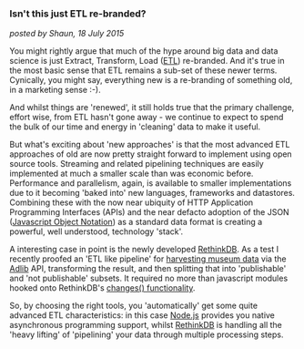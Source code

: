 ### Isn't this just ETL re-branded?
*posted by Shaun, 18 July 2015*

You might rightly argue that much of the hype around big data and data science is just Extract, Transform, Load ([ETL](https://en.wikipedia.org/wiki/Extract,_transform,_load)) re-branded. And it's true in the most basic sense that ETL remains a sub-set of these newer terms. Cynically, you might say, everything new is a re-branding of something old, in a marketing sense :-).

And whilst things are 'renewed', it still holds true that the primary challenge, effort wise, from ETL hasn't gone away - we continue to expect to spend the bulk of our time and energy in 'cleaning' data to make it useful.

But what's exciting about 'new approaches' is that the most advanced ETL approaches of old
are now pretty straight forward to implement using open source tools. Streaming and related pipelining techniques are easily implemented at much a smaller scale than was economic before.
Performance and parallelism, again, is available to smaller implementations due to it becoming 'baked into' new languages, frameworks and datastores. Combining these with the now near ubiquity of HTTP Application Programming Interfaces (APIs) and the near defacto adoption of the JSON ([Javascript Object Notation](https://en.wikipedia.org/wiki/JSON)) as a standard data format is creating a powerful, well understood, technology 'stack'.

A interesting case in point is the newly developed [RethinkDB](http://rethinkdb.com/). As a test I recently proofed an 'ETL like pipeline' for [harvesting museum data](https://github.com/ITWrangler/adlibharvest.js) via the [Adlib](http://www.adlibsoft.com/products/museum-collection-management-software) API, transforming the result, and then splitting that into 'publishable' and 'not publishable' subsets. It required no more than javascript modules hooked onto RethinkDB's [changes() functionality](http://rethinkdb.com/blog/rethinkdb-rabbitmq/).

So, by choosing the right tools, you 'automatically' get some quite advanced ETL characteristics: in this case [Node.js](https://iojs.org/en/index.html) provides you native asynchronous programming support, whilst [RethinkDB](http://rethinkdb.com/) is handling all the 'heavy lifting' of 'pipelining' your data through multiple processing steps.
